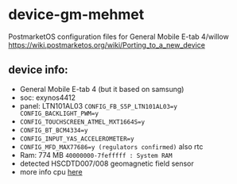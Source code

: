 # device-gm-mehmet
PostmarketOS configuration files for General Mobile E-tab 4/willow
https://wiki.postmarketos.org/wiki/Porting_to_a_new_device

## device info:
- General Mobile E-tab 4 (but it based on samsung)
- soc: exynos4412
- panel: LTN101AL03 `CONFIG_FB_S5P_LTN101AL03=y` ` CONFIG_BACKLIGHT_PWM=y`
- `CONFIG_TOUCHSCREEN_ATMEL_MXT1664S=y`
- `CONFIG_BT_BCM4334=y`
- `CONFIG_INPUT_YAS_ACCELEROMETER=y`
- `CONFIG_MFD_MAX77686=y (regulators confirmed)` also rtc
- Ram: 774 MB `40000000-7fefffff : System RAM`
- detected HSCDTD007/008 geomagnetic field sensor
- more info cpu [here](http://web.archive.org/web/20200217083856/linux-exynos.org/wiki/Samsung_Exynos_4412)

